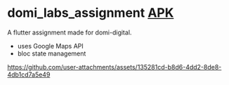 # domi_labs_assignment [APK](https://drive.google.com/file/d/1Q6LsUkRjHD6LDHuf2xA3FI_jXq4ADi7H/view?usp=drive_link)

A flutter assignment made for domi-digital.
- uses Google Maps API
- bloc state management

https://github.com/user-attachments/assets/135281cd-b8d6-4dd2-8de8-4db1cd7a5e49

